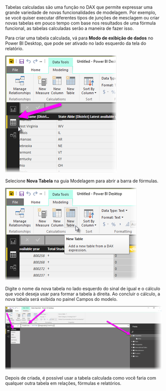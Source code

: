 Tabelas calculadas são uma função no DAX que permite expressar uma grande variedade de novas funcionalidades de modelagem. Por exemplo, se você quiser executar diferentes tipos de junções de mesclagem ou criar novas tabelas em pouco tempo com base nos resultados de uma fórmula funcional, as tabelas calculadas serão a maneira de fazer isso.

Para criar uma tabela calculada, vá para **Modo de exibição de dados** no Power BI Desktop, que pode ser ativado no lado esquerdo da tela do relatório.

![](media/2-6-create-calculated-tables/2-6_1.png)

Selecione **Nova Tabela** na guia Modelagem para abrir a barra de fórmulas.

![](media/2-6-create-calculated-tables/2-6_1b.png)

Digite o nome da nova tabela no lado esquerdo do sinal de igual e o cálculo que você deseja usar para formar a tabela à direita. Ao concluir o cálculo, a nova tabela será exibida no painel Campos do modelo.

![](media/2-6-create-calculated-tables/2-6_2.png)

Depois de criada, é possível usar a tabela calculada como você faria com qualquer outra tabela em relações, fórmulas e relatórios.

